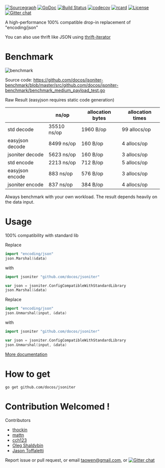 [![Sourcegraph](https://sourcegraph.com/github.com/docos/jsoniter/-/badge.svg)](https://sourcegraph.com/github.com/docos/jsoniter?badge)
[![GoDoc](http://img.shields.io/badge/go-documentation-blue.svg?style=flat-square)](https://pkg.go.dev/github.com/docos/jsoniter)
[![Build Status](https://travis-ci.org/json-iterator/go.svg?branch=master)](https://travis-ci.org/json-iterator/go)
[![codecov](https://codecov.io/gh/json-iterator/go/branch/master/graph/badge.svg)](https://codecov.io/gh/json-iterator/go)
[![rcard](https://goreportcard.com/badge/github.com/docos/jsoniter)](https://goreportcard.com/report/github.com/docos/jsoniter)
[![License](http://img.shields.io/badge/license-mit-blue.svg?style=flat-square)](https://raw.githubusercontent.com/json-iterator/go/master/LICENSE)
[![Gitter chat](https://badges.gitter.im/gitterHQ/gitter.png)](https://gitter.im/json-iterator/Lobby)

A high-performance 100% compatible drop-in replacement of "encoding/json"

You can also use thrift like JSON using [thrift-iterator](https://github.com/thrift-iterator/go)

# Benchmark

![benchmark](http://jsoniter.com/benchmarks/go-benchmark.png)

Source code: https://github.com/docos/jsoniter-benchmark/blob/master/src/github.com/docos/jsoniter-benchmark/benchmark_medium_payload_test.go

Raw Result (easyjson requires static code generation)

|                 | ns/op       | allocation bytes | allocation times |
| --------------- | ----------- | ---------------- | ---------------- |
| std decode      | 35510 ns/op | 1960 B/op        | 99 allocs/op     |
| easyjson decode | 8499 ns/op  | 160 B/op         | 4 allocs/op      |
| jsoniter decode | 5623 ns/op  | 160 B/op         | 3 allocs/op      |
| std encode      | 2213 ns/op  | 712 B/op         | 5 allocs/op      |
| easyjson encode | 883 ns/op   | 576 B/op         | 3 allocs/op      |
| jsoniter encode | 837 ns/op   | 384 B/op         | 4 allocs/op      |

Always benchmark with your own workload.
The result depends heavily on the data input.

# Usage

100% compatibility with standard lib

Replace

```go
import "encoding/json"
json.Marshal(&data)
```

with

```go
import jsoniter "github.com/docos/jsoniter"

var json = jsoniter.ConfigCompatibleWithStandardLibrary
json.Marshal(&data)
```

Replace

```go
import "encoding/json"
json.Unmarshal(input, &data)
```

with

```go
import jsoniter "github.com/docos/jsoniter"

var json = jsoniter.ConfigCompatibleWithStandardLibrary
json.Unmarshal(input, &data)
```

[More documentation](http://jsoniter.com/migrate-from-go-std.html)

# How to get

```
go get github.com/docos/jsoniter
```

# Contribution Welcomed !

Contributors

- [thockin](https://github.com/thockin)
- [mattn](https://github.com/mattn)
- [cch123](https://github.com/cch123)
- [Oleg Shaldybin](https://github.com/olegshaldybin)
- [Jason Toffaletti](https://github.com/toffaletti)

Report issue or pull request, or email taowen@gmail.com, or [![Gitter chat](https://badges.gitter.im/gitterHQ/gitter.png)](https://gitter.im/json-iterator/Lobby)
